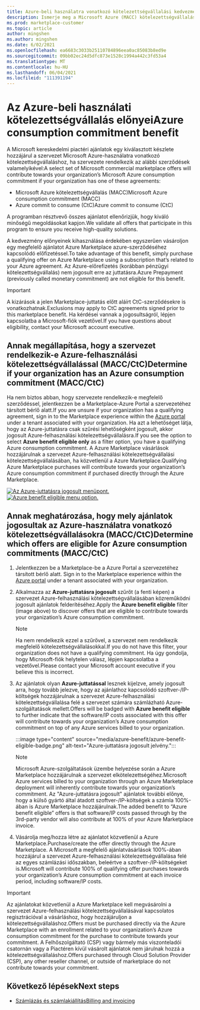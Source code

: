 ```yaml
---
title: Azure-beli használatra vonatkozó kötelezettségvállalási kedvezmény – Azure Marketplace
description: Ismerje meg a Microsoft Azure (MACC) kötelezettségvállalási kötelezettségvállalását, és megtudhatja, hogy a szervezete hogyan találhat-e Azure Portal azure-juttatásra jogosult ajánlatok között.
ms.prod: marketplace-customer
ms.topic: article
author: mingshen
ms.author: mingshen
ms.date: 6/02/2021
ms.openlocfilehash: ea6683c3033b25110784896eea0ac85083b8ed9e
ms.sourcegitcommit: 09bb02ec24d5dfc873e1528c1994a442c3fd53a4
ms.translationtype: MT
ms.contentlocale: hu-HU
ms.lasthandoff: 06/04/2021
ms.locfileid: "111391194"
---
```

# <a name="azure-consumption-commitment-benefit"></a><span data-ttu-id="19f4e-103">Az Azure-beli használati kötelezettségvállalás előnyei</span><span class="sxs-lookup"><span data-stu-id="19f4e-103">Azure consumption commitment benefit</span></span>

<span data-ttu-id="19f4e-104">A Microsoft kereskedelmi piactéri ajánlatok egy kiválasztott készlete hozzájárul a szervezet Microsoft Azure-használatra vonatkozó kötelezettségvállaláshoz, ha szervezete rendelkezik az alábbi szerződések valamelyikével:</span><span class="sxs-lookup"><span data-stu-id="19f4e-104">A select set of Microsoft commercial marketplace offers will contribute towards your organization’s Microsoft Azure consumption commitment if your organization has one of these agreements:</span></span>

- <span data-ttu-id="19f4e-105">Microsoft Azure kötelezettségvállalás (MACC)</span><span class="sxs-lookup"><span data-stu-id="19f4e-105">Microsoft Azure consumption commitment (MACC)</span></span>
- <span data-ttu-id="19f4e-106">Azure commit to consume (CtC)</span><span class="sxs-lookup"><span data-stu-id="19f4e-106">Azure commit to consume (CtC)</span></span>

<span data-ttu-id="19f4e-107">A programban résztvevő összes ajánlatot ellenőrizjük, hogy kiváló minőségű megoldásokat kapjon.</span><span class="sxs-lookup"><span data-stu-id="19f4e-107">We validate all offers that participate in this program to ensure you receive high-quality solutions.</span></span>

<span data-ttu-id="19f4e-108">A kedvezmény előnyeinek kihasználása érdekében egyszerűen vásároljon egy megfelelő ajánlatot Azure Marketplace azure-szerződéséhez kapcsolódó előfizetéssel.</span><span class="sxs-lookup"><span data-stu-id="19f4e-108">To take advantage of this benefit, simply purchase a qualifying offer on Azure Marketplace using a subscription that’s related to your Azure agreement.</span></span> <span data-ttu-id="19f4e-109">Az Azure-előrefizetés (korábban pénzügyi kötelezettségvállalás) nem jogosult erre az juttatásra.</span><span class="sxs-lookup"><span data-stu-id="19f4e-109">Azure Prepayment (previously called monetary commitment) are not eligible for this benefit.</span></span>

> [!IMPORTANT]
> <span data-ttu-id="19f4e-110">A kizárások a jelen Marketplace-juttatás előtt aláírt CtC-szerződésekre is vonatkozhatnak.</span><span class="sxs-lookup"><span data-stu-id="19f4e-110">Exclusions may apply to CtC agreements signed prior to this marketplace benefit.</span></span> <span data-ttu-id="19f4e-111">Ha kérdései vannak a jogosultságról, lépjen kapcsolatba a Microsoft-fiók vezetővel.</span><span class="sxs-lookup"><span data-stu-id="19f4e-111">If you have questions about eligibility, contact your Microsoft account executive.</span></span>

## <a name="determine-if-your-organization-has-an-azure-consumption-commitment-maccctc"></a><span data-ttu-id="19f4e-112">Annak megállapítása, hogy a szervezet rendelkezik-e Azure-felhasználási kötelezettségvállalással (MACC/CtC)</span><span class="sxs-lookup"><span data-stu-id="19f4e-112">Determine if your organization has an Azure consumption commitment (MACC/CtC)</span></span>

<span data-ttu-id="19f4e-113">Ha nem biztos abban, hogy szervezete rendelkezik-e megfelelő szerződéssel, [](https://ms.portal.azure.com/#blade/Microsoft_Azure_Marketplace/MarketplaceOffersBlade/selectedMenuItemId/home) jelentkezzen be a Marketplace-Azure Portal a szervezetéhez társított bérlő alatt.</span><span class="sxs-lookup"><span data-stu-id="19f4e-113">If you are unsure if your organization has a qualifying agreement, sign in to the Marketplace experience within the [Azure portal](https://ms.portal.azure.com/#blade/Microsoft_Azure_Marketplace/MarketplaceOffersBlade/selectedMenuItemId/home) under a tenant associated with your organization.</span></span> <span data-ttu-id="19f4e-114">Ha azt a lehetőséget  látja, hogy az Azure-juttatásra csak szűrési lehetőségként jogosult, akkor jogosult Azure-felhasználási kötelezettségvállalásra.</span><span class="sxs-lookup"><span data-stu-id="19f4e-114">If you see the option to select **Azure benefit eligible only** as a filter option, you have a qualifying Azure consumption commitment.</span></span> <span data-ttu-id="19f4e-115">A Azure Marketplace vásárlások hozzájárulnak a szervezet Azure-felhasználási kötelezettségvállalási kötelezettségvállalásában, ha közvetlenül a Azure Marketplace.</span><span class="sxs-lookup"><span data-stu-id="19f4e-115">Qualifying Azure Marketplace purchases will contribute towards your organization’s Azure consumption commitment if purchased directly through the Azure Marketplace.</span></span>

<span data-ttu-id="19f4e-116">[![Az Azure-juttatásra jogosult menüpont.](media/azure-benefit/azure-benefit-eligible.png)](media/azure-benefit/azure-benefit-eligible.png#lightbox)</span><span class="sxs-lookup"><span data-stu-id="19f4e-116">[![Azure benefit eligible menu option.](media/azure-benefit/azure-benefit-eligible.png)](media/azure-benefit/azure-benefit-eligible.png#lightbox)</span></span>

## <a name="determine-which-offers-are-eligible-for-azure-consumption-commitments-maccctc"></a><span data-ttu-id="19f4e-117">Annak meghatározása, hogy mely ajánlatok jogosultak az Azure-használatra vonatkozó kötelezettségvállalásokra (MACC/CtC)</span><span class="sxs-lookup"><span data-stu-id="19f4e-117">Determine which offers are eligible for Azure consumption commitments (MACC/CtC)</span></span>

1. <span data-ttu-id="19f4e-118">Jelentkezzen be a Marketplace-be a Azure Portal a szervezetéhez társított bérlő alatt. [](https://ms.portal.azure.com/#blade/Microsoft_Azure_Marketplace/MarketplaceOffersBlade/selectedMenuItemId/home)</span><span class="sxs-lookup"><span data-stu-id="19f4e-118">Sign in to the Marketplace experience within the [Azure portal](https://ms.portal.azure.com/#blade/Microsoft_Azure_Marketplace/MarketplaceOffersBlade/selectedMenuItemId/home) under a tenant associated with your organization.</span></span>
2. <span data-ttu-id="19f4e-119">Alkalmazza az **Azure-juttatásra jogosult** szűrőt (a fenti képen) a szervezet Azure-felhasználási kötelezettségvállalásában közreműködni jogosult ajánlatok felderítéséhez.</span><span class="sxs-lookup"><span data-stu-id="19f4e-119">Apply the **Azure benefit eligible** filter (image above) to discover offers that are eligible to contribute towards your organization’s Azure consumption commitment.</span></span>

   > [!NOTE]
   > <span data-ttu-id="19f4e-120">Ha nem rendelkezik ezzel a szűrővel, a szervezet nem rendelkezik megfelelő kötelezettségvállalásokkal.</span><span class="sxs-lookup"><span data-stu-id="19f4e-120">If you do not have this filter, your organization does not have a qualifying commitment.</span></span> <span data-ttu-id="19f4e-121">Ha úgy gondolja, hogy Microsoft-fiók helytelen válasz, lépjen kapcsolatba a vezetővel.</span><span class="sxs-lookup"><span data-stu-id="19f4e-121">Please contact your Microsoft account executive if you believe this is incorrect.</span></span>
 
3. <span data-ttu-id="19f4e-122">Az ajánlatok olyan **Azure-juttatással** lesznek kijelzve, amely jogosult arra, hogy tovább jelezve, hogy az ajánlathoz kapcsolódó szoftver-/IP-költségek hozzájárulnak a szervezet Azure-felhasználási kötelezettségvállalása felé a szervezet számára számlázható Azure-szolgáltatások mellett.</span><span class="sxs-lookup"><span data-stu-id="19f4e-122">Offers will be badged with **Azure benefit eligible** to further indicate that the software/IP costs associated with this offer will contribute towards your organization’s Azure consumption commitment on top of any Azure services billed to your organization.</span></span>

    :::image type="content" source="media/azure-benefit/azure-benefit-eligible-badge.png" alt-text="Azure-juttatásra jogosult jelvény.":::

   > [!NOTE]
   > <span data-ttu-id="19f4e-124">Microsoft Azure-szolgáltatások üzembe helyezése során a Azure Marketplace hozzájárulnak a szervezet elkötelezettségéhez.</span><span class="sxs-lookup"><span data-stu-id="19f4e-124">Microsoft Azure services billed to your organization through an Azure Marketplace deployment will inherently contribute towards your organization’s commitment.</span></span> <span data-ttu-id="19f4e-125">Az "Azure-juttatásra jogosult" ajánlatok további előnye, hogy a külső gyártó által átadott szoftver-/IP-költségek a számla 100%-ában is Azure Marketplace hozzájárulnak.</span><span class="sxs-lookup"><span data-stu-id="19f4e-125">The added benefit to “Azure benefit eligible” offers is that software/IP costs passed through by the 3rd-party vendor will also contribute at 100% of your Azure Marketplace invoice.</span></span>

4. <span data-ttu-id="19f4e-126">Vásárolja meg/hozza létre az ajánlatot közvetlenül a Azure Marketplace.</span><span class="sxs-lookup"><span data-stu-id="19f4e-126">Purchase/create the offer directly through the Azure Marketplace.</span></span> <span data-ttu-id="19f4e-127">A Microsoft a megfelelő ajánlatvásárlások 100%-ában hozzájárul a szervezet Azure-felhasználási kötelezettségvállalása felé az egyes számlázási időszakban, beleértve a szoftver-/IP-költségeket is.</span><span class="sxs-lookup"><span data-stu-id="19f4e-127">Microsoft will contribute 100% of qualifying offer purchases towards your organization’s Azure consumption commitment at each invoice period, including software/IP costs.</span></span>

> [!IMPORTANT]
> <span data-ttu-id="19f4e-128">Az ajánlatokat közvetlenül a Azure Marketplace kell megvásárolni a szervezet Azure-felhasználási kötelezettségvállalásával kapcsolatos regisztrációval a vásárláshoz, hogy hozzájáruljon a kötelezettségvállaláshoz.</span><span class="sxs-lookup"><span data-stu-id="19f4e-128">Offers must be purchased directly via the Azure Marketplace with an enrollment related to your organization’s Azure consumption commitment for the purchase to contribute towards your commitment.</span></span> <span data-ttu-id="19f4e-129">A Felhőszolgáltató (CSP) vagy bármely más viszonteladói csatornán vagy a Piactéren kívül vásárolt ajánlatok nem járulnak hozzá a kötelezettségvállaláshoz.</span><span class="sxs-lookup"><span data-stu-id="19f4e-129">Offers purchased through Cloud Solution Provider (CSP), any other reseller channel, or outside of marketplace do not contribute towards your commitment.</span></span>

## <a name="next-steps"></a><span data-ttu-id="19f4e-130">Következő lépések</span><span class="sxs-lookup"><span data-stu-id="19f4e-130">Next steps</span></span>

- [<span data-ttu-id="19f4e-131">Számlázás és számlakiállítás</span><span class="sxs-lookup"><span data-stu-id="19f4e-131">Billing and invoicing</span></span>](billing-invoicing.md)
